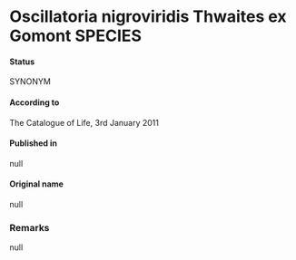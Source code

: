Oscillatoria nigroviridis Thwaites ex Gomont SPECIES
=======

#### Status
SYNONYM

#### According to
The Catalogue of Life, 3rd January 2011

#### Published in
null

#### Original name
null

### Remarks
null